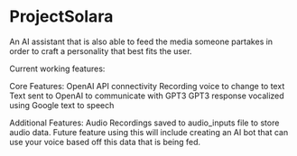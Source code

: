 # ProjectSolara
An AI assistant that is also able to feed the media someone partakes in order to craft a personality that best fits the user. 

Current working features:

Core Features:
OpenAI API connectivity
Recording voice to change to text
Text sent to OpenAI to communicate with GPT3
GPT3 response vocalized using Google text to speech

Additional Features:
Audio Recordings saved to audio_inputs file to store audio data. 
Future feature using this will include creating an AI bot that can use your voice based off this data that is being fed.
